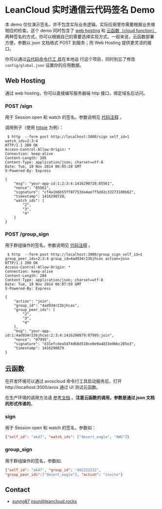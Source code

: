 # LeanCloud 实时通信云代码签名 Demo

本 demo 仅仅演示签名，并不包含实际业务逻辑。实际应用里你需要根据业务做
相应的检查。这个 demo 同时包含了 [web hosting](https://cn.avoscloud.com/docs/cloud_code_guide.html#web-hosting) 和
[云函数（cloud function）](https://cn.avoscloud.com/docs/cloud_code_guide.html#cloud-%E5%87%BD%E6%95%B0)
两种签名的方式，你可以根据自己的需要选择实现方式。一般来说，云函数部署
方便，参数以 json 文档格式 POST 到服务；而 Web Hosting 提供更灵活的接
口。

你可以通过[云代码命令行工
具](https://cn.avoscloud.com/docs/cloud_code_commandline.html)在本地运
行这个项目，同时别忘了修改 `config/global.json` 设置你的应用数据。

## Web Hosting

通过 web hosting，你可以直接编写服务器端 http 接口，绑定域名后访问。

### POST /sign

用于 Session open 和 watch 的签名。参数说明见
[代码注释](https://github.com/leancloud/realtime-messaging-signature-cloudcode/blob/master/cloud/app.js)
。

调用例子（使用 [httpie](http://httpie.org) 为例）：

```
 $ http  --form post http://localhost:3000/sign self_id=1 watch_ids=2:3:4
HTTP/1.1 200 OK
Access-Control-Allow-Origin: *
Connection: keep-alive
Content-Length: 205
Content-Type: application/json; charset=utf-8
Date: Tue, 18 Nov 2014 06:05:28 GMT
X-Powered-By: Express

{
    "msg": "your-app-id:1:2:3:4:1416290728:85561",
    "nonce": "85561",
    "signature": "cf4a1b6b55ff87753da4ae7f5dd2c33273108b62",
    "timestamp": 1416290728,
    "watch_ids": [
        "2",
        "3",
        "4"
    ]
}
```

### POST /group_sign

用于群组操作的签名。参数说明见
[代码注释](https://github.com/leancloud/realtime-messaging-signature-cloudcode/blob/master/cloud/app.js)
。

```
 $ http  --form post http://localhost:3000/group_sign self_id=1 group_peer_ids=2:3:4 group_id=4ad934r23bjhcas action=join
HTTP/1.1 200 OK
Access-Control-Allow-Origin: *
Connection: keep-alive
Content-Length: 284
Content-Type: application/json; charset=utf-8
Date: Tue, 18 Nov 2014 06:07:59 GMT
X-Powered-By: Express

{
    "action": "join",
    "group_id": "4ad934r23bjhcas",
    "group_peer_ids": [
        "2",
        "3",
        "4"
    ],
    "msg": "your-app-id:1:4ad934r23bjhcas:2:3:4:1416290879:07995:join",
    "nonce": "07995",
    "signature": "d31efcdea5d74db8d510ce0e9a4833e9bbc205e3",
    "timestamp": 1416290879
}
```

## 云函数

在开发环境可以通过 avoscloud 命令行工具启动服务后，打开
http://localhost:3000/avos 通过 UI 测试云函数。

在生产环境的调用方法请
[参考文档](https://cn.avoscloud.com/docs/cloud_code_guide.html#%E8%B0%83%E7%94%A8%E4%B8%80%E4%B8%AA%E5%87%BD%E6%95%B0)
。**注意云函数的调用，参数是通过 json 文档的形式传递的**。

### sign

用于 Session open 和 watch 的签名，参数如：

```json
{"self_id": "ak47", "watch_ids": ["desert_eagle", "AWG"]}
```

### group_sign

用于群组操作的签名，参数如:

```json
{"self_id": "ak47", "group_id": "482222222",
"group_peer_ids":["desert_eagle"], "action": "invite"}
```

## Contact

* [sunng87](https://github.com/sunng87) nsun@leancloud.rocks

